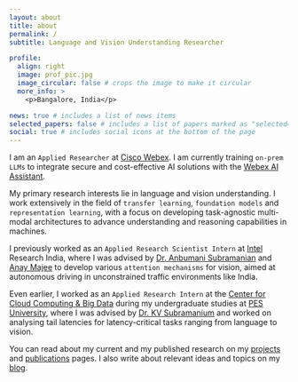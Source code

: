 ```yaml
---
layout: about
title: about
permalink: /
subtitle: Language and Vision Understanding Researcher

profile:
  align: right
  image: prof_pic.jpg
  image_circular: false # crops the image to make it circular
  more_info: >
    <p>Bangalore, India</p>

news: true # includes a list of news items
selected_papers: false # includes a list of papers marked as "selected={true}"
social: true # includes social icons at the bottom of the page
---
```


I am an `Applied Researcher` at [Cisco Webex](https://www.webex.com/). I am currently training `on-prem LLMs` to integrate secure and cost-effective AI solutions with the [Webex AI Assistant](https://www.webex.com/ai-assistant.html).

My primary research interests lie in language and vision understanding. I work extensively in the field of `transfer learning`, `foundation models` and `representation learning`, with a focus on developing task-agnostic multi-modal architectures to advance understanding and reasoning capabilities in machines. 

I previously worked as an `Applied Research Scientist Intern` at [Intel](https://www.intel.in/content/www/in/en/homepage.html) Research India, where I was advised by [Dr. Anbumani Subramanian](https://sites.google.com/view/anbumani/) and [Anay Majee](http://anaymajee.me/) to develop various `attention mechanisms` for vision, aimed at autonomous driving in unconstrained traffic environments like India. 

Even earlier, I worked as an `Applied Research Intern` at the [Center for Cloud Computing & Big Data](https://research.pes.edu/cloud-computing-big-data/) during my undergraduate studies at [PES University](https://pes.edu/), where I was advised by [Dr. KV Subramanium](https://www.linkedin.com/in/kalsubra/) and worked on analysing tail latencies for latency-critical tasks ranging from language to vision.

You can read about my current and my published research on my [projects](/projects/) and [publications](/publications/) pages. I also write about relevant ideas and topics on my [blog](/blog/).

<!-- Write your biography here. Tell the world about yourself. Link to your favorite [subreddit](http://reddit.com). You can put a picture in, too. The code is already in, just name your picture `prof_pic.jpg` and put it in the `img/` folder.

Put your address / P.O. box / other info right below your picture. You can also disable any of these elements by editing `profile` property of the YAML header of your `_pages/about.md`. Edit `_bibliography/papers.bib` and Jekyll will render your [publications page](/al-folio/publications/) automatically.

Link to your social media connections, too. This theme is set up to use [Font Awesome icons](https://fontawesome.com/) and [Academicons](https://jpswalsh.github.io/academicons/), like the ones below. Add your Facebook, Twitter, LinkedIn, Google Scholar, or just disable all of them. -->
